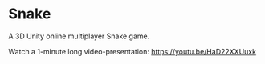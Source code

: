# Snake
A 3D Unity online multiplayer Snake game.

Watch a 1-minute long video-presentation: 
https://youtu.be/HaD22XXUuxk
